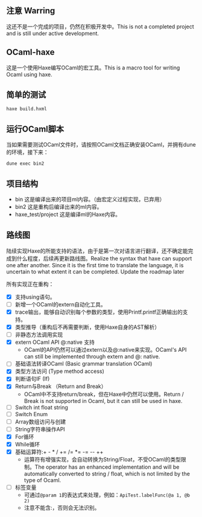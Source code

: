 ## 注意 Warring
这还不是一个完成的项目，仍然在积极开发中。This is not a completed project and is still under active development.

## OCaml-haxe
这是一个使用Haxe编写OCaml的宏工具。This is a macro tool for writing Ocaml using haxe.

## 简单的测试
```shell
haxe build.hxml
```

## 运行OCaml脚本
当如果需要测试OCaml文件时，请按照OCaml文档正确安装OCaml，并拥有dune的环境，接下来：
```shell
dune exec bin2
```

## 项目结构
- bin 这是编译出来的项目ml内容。（由宏定义过程实现，已弃用）
- bin2 这是重构后编译出来的ml内容。
- haxe_test/project 这是编译ml的Haxe内容。

## 路线图
陆续实现Haxe的所能支持的语法，由于是第一次对语言进行翻译，还不确定能完成到什么程度，后续再更新路线图。Realize the syntax that haxe can support one after another. Since it is the first time to translate the language, it is uncertain to what extent it can be completed. Update the roadmap later

所有实现正在重构：

- [x] 支持using语句。
- [ ] 新增一个OCaml的extern自动化工具。
- [x] trace输出，能够自动识别每个参数的类型，使用Printf.printf正确输出的支持。
- [x] 类型推导（重构后不再需要判断，使用Haxe自身的AST解析）
- [ ] 非静态方法调用实现
- [x] extern OCaml API @:native 支持
    - OCaml的API仍然可以通过extern以及@:native来实现。OCaml's API can still be implemented through extern and @: native.
- [ ] 基础语法转译OCaml (Basic grammar translation OCaml)
- [x] 类型方法访问 (Type method access)
- [x] 判断语句IF (If)
- [x] Return与Break （Return and Break）
    - OCaml中不支持return/break，但在Haxe中仍然可以使用。Return / Break is not supported in Ocaml, but it can still be used in haxe.
- [ ] Switch int float string
- [ ] Switch Enum
- [ ] Array数组访问与创建
- [ ] String字符串操作API
- [x] For循环
- [x] While循环
- [x] 基础运算符:+ - * / += /= *= -= -- ++
    - 运算符有增强实现，会自动转换为String/Float，不受OCaml的类型限制。The operator has an enhanced implementation and will be automatically converted to string / float, which is not limited by the type of Ocaml.
- [ ] 标签变量
    - 可通过`@param 1`的表达式来处理，例如：`ApiTest.labelFunc(@a 1, @b 2)`
    - 注意不能含:，否则会无法识别。